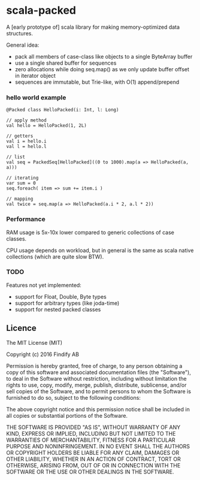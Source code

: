 # scala-packed

A \[early prototype of\] scala library for making memory-optimized data structures.

General idea:

* pack all members of case-class like objects to a single ByteArray buffer
* use a single shared buffer for sequences
* zero allocations while doing seq.map() as we only update buffer offset in iterator object
* sequences are immutable, but Trie-like, with O(1) append/prepend

### hello world example

    @Packed class HelloPacked(i: Int, l: Long)
    
    // apply method
    val hello = HelloPacked(1, 2L)
    
    // getters
    val i = hello.i
    val l = hello.l
    
    // list
    val seq = PackedSeq[HelloPacked]((0 to 1000).map(a => HelloPacked(a, a)))
    
    // iterating
    var sum = 0
    seq.foreach( item => sum += item.i )
    
    // mapping
    val twice = seq.map(a => HelloPacked(a.i * 2, a.l * 2))
    
### Performance

RAM usage is 5x-10x lower compared to generic collections of case classes.

CPU usage depends on workload, but in general is the same as scala native collections (which are quite slow BTW).

### TODO

Features not yet implemented:

* support for Float, Double, Byte types
* support for arbitrary types (like joda-time)
* support for nested packed classes

## Licence

The MIT License (MIT)

Copyright (c) 2016 Findify AB

Permission is hereby granted, free of charge, to any person obtaining a copy of this software and associated documentation files (the "Software"), to deal in the Software without restriction, including without limitation the rights to use, copy, modify, merge, publish, distribute, sublicense, and/or sell copies of the Software, and to permit persons to whom the Software is furnished to do so, subject to the following conditions:

The above copyright notice and this permission notice shall be included in all copies or substantial portions of the Software.

THE SOFTWARE IS PROVIDED "AS IS", WITHOUT WARRANTY OF ANY KIND, EXPRESS OR IMPLIED, INCLUDING BUT NOT LIMITED TO THE WARRANTIES OF MERCHANTABILITY, FITNESS FOR A PARTICULAR PURPOSE AND NONINFRINGEMENT. IN NO EVENT SHALL THE AUTHORS OR COPYRIGHT HOLDERS BE LIABLE FOR ANY CLAIM, DAMAGES OR OTHER LIABILITY, WHETHER IN AN ACTION OF CONTRACT, TORT OR OTHERWISE, ARISING FROM, OUT OF OR IN CONNECTION WITH THE SOFTWARE OR THE USE OR OTHER DEALINGS IN THE SOFTWARE.